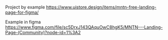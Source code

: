 Project by example https://www.uistore.design/items/mntn-free-landing-page-for-figma/

Example in figma https://www.figma.com/file/sc5DrxJ143QAquOwC8hgK5/MNTN---Landing-Page-(Community)?node-id=1%3A2
